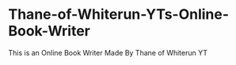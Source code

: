 # Thane-of-Whiterun-YTs-Online-Book-Writer
This is an Online Book Writer Made By Thane of Whiterun YT
